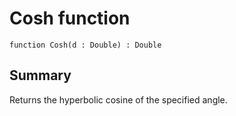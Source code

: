 # Cosh function

`function Cosh(d : Double) : Double`

## Summary
Returns the hyperbolic cosine of the specified angle.
